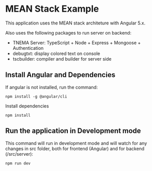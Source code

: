 # MEAN Stack Example

This application uses the MEAN stack architeture with Angular 5.x.

Also uses the following packages to run server on backend:
 - TNEMA Server: TypeScript + Node + Express + Mongoose + Authentication
 - debugtxt: display colored text on console
 - tscbuilder: compiler and builder for server side

## Install Angular and Dependencies

If angular is not installed, run the command:

`npm install -g @angular/cli`

Install dependencies

`npm install`

## Run the application in Development mode

This command will run in development mode and will watch for any changes in src folder, both for frontend (Angular) and for backend (/src/server):

`npm run dev`
